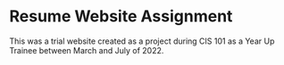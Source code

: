 # Resume Website Assignment 

This was a trial website created as a project during CIS 101 as a Year Up Trainee between March and July of 2022. 
